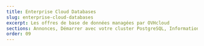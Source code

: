 ```yaml
---
title: Enterprise Cloud Databases
slug: enterprise-cloud-databases
excerpt: Les offres de base de données managées par OVHcloud
sections: Annonces, Démarrer avec votre cluster PostgreSQL, Informations techniques
order: 09
---
```

